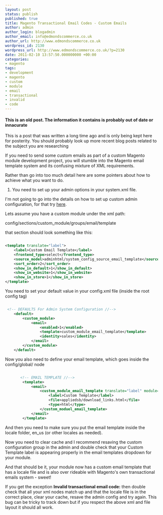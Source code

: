 ```yaml
---
layout: post
status: publish
published: true
title: Magento Transactional Email Codes - Custom Emails
author: admin
author_login: blogadmin
author_email: info@edmondscommerce.co.uk
author_url: http://www.edmondscommerce.co.uk
wordpress_id: 2130
wordpress_url: http://www.edmondscommerce.co.uk/?p=2130
date: 2011-02-10 13:57:50.000000000 +00:00
categories:
- magento
tags:
- development
- magento
- custom
- module
- email
- transactional
- invalid
- code
---
```

<div class="oldpost"><h4>This is an old post. The information it contains is probably out of date or innacurate</h4>
<p>
This is a post that was written a long time ago and is only being kept here for posterity.
You should probably look up more recent blog posts related to the subject you are researching
</p>
</div>
If you need to send some custom emails as part of a custom Magento module development project, you will stumble into the Magento email template system and its confusing mixture of XML requirements.

Rather than go into too much detail here are some pointers about how to achieve what you want to do.

1. You need to set up your admin options in your system.xml file.

I'm not going to go into the details on how to set up custom admin configuration, for that try <a href="http://www.magentocommerce.com/wiki/5_-_modules_and_development/admin/xml_structure_for_admin_configurations">here</a>.

Lets assume you have a custom module under the xml path:

config/sections/custom_module/groups/email/template

that section should look something like this:

```xml

<template translate="label">
	<label>Custom Email Template</label>
	<frontend_type>select</frontend_type>
	<source_model>adminhtml/system_config_source_email_template</source_model>
	<sort_order>2</sort_order>
	<show_in_default>1</show_in_default>
	<show_in_website>1</show_in_website>
	<show_in_store>1</show_in_store>
</template>

```

You need to set your default value in your config.xml file (inside the root config tag)
```xml

 <!-- DEFAULTS For Admin System Configuration //-->
    <default>
        <custom_module>
            <email>
                <enabled>1</enabled>
                <template>custom_module_email_template</template>                
                <identity>sales</identity>
            </email>
        </custom_module>
    </default>

```

Now you also need to define your email template, which goes inside the config/global/ node

```xml

       <!-- EMAIL TEMPLATE //-->
        <template>
            <email>
                <custom_module_email_template translate="label" module="appliedsb">
                    <label>Custom Template</label>
                    <file>appliedsb/download_links.html</file>
                    <type>html</type>
                </custom_moduel_email_template>
            </email>
        </template>

```

And then you need to make sure you put the email template inside the locale folder, en_us (or other locales as needed).

Now you need to clear cache and I recommend resaving the custom configuration group in the admin and double check that your Custom Template label is appearing properly in the email templates dropdown for your module.

And that should be it, your module now has a custom email template that has a locale file and is also over rideable with Magento's own transactional emails system - sweet!

If you get the exception <strong>Invalid transactional email code:</strong> then double check that all your xml nodes match up and that the locale file is in the correct place, clear your cache, resave the admin config and try again. This bug can be tricky to track down but if you respect the above xml and file layout it should all work.
